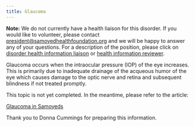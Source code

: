 ```yaml
---
title: Glaucoma
---
```

**Note:** We do not currently have a health liaison for this disorder. If you would like to volunteer, please contact [president@samoyedhealthfoundation.org](mailto:president@samoyedhealthfoundation.org?subject=Questions%20about%20becoming%20a%20Health%20Information%20Liaison%20or%20Reviewer) and we will be happy to answer any of your questions. For a description of the position, please click on [disorder health information liaison](https://www.samoyedhealthfoundation.org/become-a-health-information-liaison) or [health information reviewer](https://www.samoyedhealthfoundation.org/become-a-health-information-reviewer).

Glaucoma occurs when the intraocular pressure (IOP) of the eye increases. This is primarily due to inadequate drainage of the acqueous humor of the eye which causes damage to the optic nerve and retina and subsequent blindness if not treated promptly.

This topic is not yet completed.  In the meantime, please refer to the article:

[Glaucoma in Samoyeds](https://www.samoyedhealthfoundation.org/diseases/glaucoma-in-samoyeds-article/)

Thank you to Donna Cummings for preparing this information.